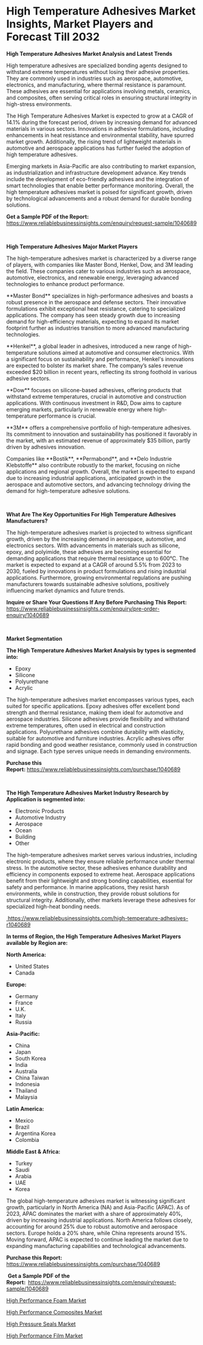 <p><h1>High Temperature Adhesives Market Insights, Market Players and Forecast Till 2032</h1></p><p><strong>High Temperature Adhesives Market Analysis and Latest Trends</strong></p>
<p><p>High temperature adhesives are specialized bonding agents designed to withstand extreme temperatures without losing their adhesive properties. They are commonly used in industries such as aerospace, automotive, electronics, and manufacturing, where thermal resistance is paramount. These adhesives are essential for applications involving metals, ceramics, and composites, often serving critical roles in ensuring structural integrity in high-stress environments.</p><p>The High Temperature Adhesives Market is expected to grow at a CAGR of 14.1% during the forecast period, driven by increasing demand for advanced materials in various sectors. Innovations in adhesive formulations, including enhancements in heat resistance and environmental stability, have spurred market growth. Additionally, the rising trend of lightweight materials in automotive and aerospace applications has further fueled the adoption of high temperature adhesives.</p><p>Emerging markets in Asia-Pacific are also contributing to market expansion, as industrialization and infrastructure development advance. Key trends include the development of eco-friendly adhesives and the integration of smart technologies that enable better performance monitoring. Overall, the high temperature adhesives market is poised for significant growth, driven by technological advancements and a robust demand for durable bonding solutions.</p></p>
<p><strong>Get a Sample PDF of the Report:&nbsp;</strong> <a href="https://www.reliablebusinessinsights.com/enquiry/request-sample/1040689?utm_campaign=84&utm_medium=2&utm_source=Github&utm_content=ia&utm_term=31012025&utm_id=high-temperature-adhesives">https://www.reliablebusinessinsights.com/enquiry/request-sample/1040689</a></p>
<p>&nbsp;</p>
<p><strong>High Temperature Adhesives Major Market Players</strong></p>
<p><p>The high-temperature adhesives market is characterized by a diverse range of players, with companies like Master Bond, Henkel, Dow, and 3M leading the field. These companies cater to various industries such as aerospace, automotive, electronics, and renewable energy, leveraging advanced technologies to enhance product performance.</p><p>**Master Bond** specializes in high-performance adhesives and boasts a robust presence in the aerospace and defense sectors. Their innovative formulations exhibit exceptional heat resistance, catering to specialized applications. The company has seen steady growth due to increasing demand for high-efficiency materials, expecting to expand its market footprint further as industries transition to more advanced manufacturing technologies.</p><p>**Henkel**, a global leader in adhesives, introduced a new range of high-temperature solutions aimed at automotive and consumer electronics. With a significant focus on sustainability and performance, Henkel's innovations are expected to bolster its market share. The company’s sales revenue exceeded $20 billion in recent years, reflecting its strong foothold in various adhesive sectors.</p><p>**Dow** focuses on silicone-based adhesives, offering products that withstand extreme temperatures, crucial in automotive and construction applications. With continuous investment in R&D, Dow aims to capture emerging markets, particularly in renewable energy where high-temperature performance is crucial.</p><p>**3M** offers a comprehensive portfolio of high-temperature adhesives. Its commitment to innovation and sustainability has positioned it favorably in the market, with an estimated revenue of approximately $35 billion, partly driven by adhesives innovation.</p><p>Companies like **Bostik**, **Permabond**, and **Delo Industrie Klebstoffe** also contribute robustly to the market, focusing on niche applications and regional growth. Overall, the market is expected to expand due to increasing industrial applications, anticipated growth in the aerospace and automotive sectors, and advancing technology driving the demand for high-temperature adhesive solutions.</p></p>
<p>&nbsp;</p>
<p><strong>What Are The Key Opportunities For High Temperature Adhesives Manufacturers?</strong></p>
<p><p>The high-temperature adhesives market is projected to witness significant growth, driven by the increasing demand in aerospace, automotive, and electronics sectors. With advancements in materials such as silicone, epoxy, and polyimide, these adhesives are becoming essential for demanding applications that require thermal resistance up to 600°C. The market is expected to expand at a CAGR of around 5.5% from 2023 to 2030, fueled by innovations in product formulations and rising industrial applications. Furthermore, growing environmental regulations are pushing manufacturers towards sustainable adhesive solutions, positively influencing market dynamics and future trends.</p></p>
<p><strong>Inquire or Share Your Questions If Any Before Purchasing This Report:</strong> <a href="https://www.reliablebusinessinsights.com/enquiry/pre-order-enquiry/1040689?utm_campaign=84&utm_medium=2&utm_source=Github&utm_content=ia&utm_term=31012025&utm_id=high-temperature-adhesives">https://www.reliablebusinessinsights.com/enquiry/pre-order-enquiry/1040689</a></p>
<p>&nbsp;</p>
<p><strong>Market Segmentation</strong></p>
<p><strong>The High Temperature Adhesives Market Analysis by types is segmented into:</strong></p>
<p><ul><li>Epoxy</li><li>Silicone</li><li>Polyurethane</li><li>Acrylic</li></ul></p>
<p><p>The high-temperature adhesives market encompasses various types, each suited for specific applications. Epoxy adhesives offer excellent bond strength and thermal resistance, making them ideal for automotive and aerospace industries. Silicone adhesives provide flexibility and withstand extreme temperatures, often used in electrical and construction applications. Polyurethane adhesives combine durability with elasticity, suitable for automotive and furniture industries. Acrylic adhesives offer rapid bonding and good weather resistance, commonly used in construction and signage. Each type serves unique needs in demanding environments.</p></p>
<p><strong>Purchase this Report:&nbsp;</strong><a href="https://www.reliablebusinessinsights.com/purchase/1040689?utm_campaign=84&utm_medium=2&utm_source=Github&utm_content=ia&utm_term=31012025&utm_id=high-temperature-adhesives">https://www.reliablebusinessinsights.com/purchase/1040689</a></p>
<p>&nbsp;</p>
<p><strong>The High Temperature Adhesives Market Industry Research by Application is segmented into:</strong></p>
<p><ul><li>Electronic Products</li><li>Automotive Industry</li><li>Aerospace</li><li>Ocean</li><li>Building</li><li>Other</li></ul></p>
<p><p>The high-temperature adhesives market serves various industries, including electronic products, where they ensure reliable performance under thermal stress. In the automotive sector, these adhesives enhance durability and efficiency in components exposed to extreme heat. Aerospace applications benefit from their lightweight and strong bonding capabilities, essential for safety and performance. In marine applications, they resist harsh environments, while in construction, they provide robust solutions for structural integrity. Additionally, other markets leverage these adhesives for specialized high-heat bonding needs.</p></p>
<p><a href="https://www.reliablebusinessinsights.com/high-temperature-adhesives-r1040689?utm_campaign=84&utm_medium=2&utm_source=Github&utm_content=ia&utm_term=31012025&utm_id=high-temperature-adhesives">&nbsp;https://www.reliablebusinessinsights.com/high-temperature-adhesives-r1040689</a></p>
<p><strong>In terms of Region, the High Temperature Adhesives Market Players available by Region are:</strong></p>
<p>
    <p> <strong> North America: </strong>
        <ul>
            <li>United States</li>
            <li>Canada</li>
        </ul>
        </p> 
    <p> <strong> Europe: </strong>
        <ul>
            <li>Germany</li>
            <li>France</li>
            <li>U.K.</li>
            <li>Italy</li>
            <li>Russia</li>
        </ul>
        </p> 
    <p> <strong> Asia-Pacific: </strong>
        <ul>
            <li>China</li>
            <li>Japan</li>
            <li>South Korea</li>
            <li>India</li>
            <li>Australia</li>
            <li>China Taiwan</li>
            <li>Indonesia</li>
            <li>Thailand</li>
            <li>Malaysia</li>
        </ul>
        </p> 
    <p> <strong> Latin America: </strong>
        <ul>
            <li>Mexico</li>
            <li>Brazil</li>
            <li>Argentina Korea</li>
            <li>Colombia</li>
        </ul>
        </p> 
    <p> <strong> Middle East & Africa: </strong>
        <ul>
            <li>Turkey</li>
            <li>Saudi</li>
            <li>Arabia</li>
            <li>UAE</li>
            <li>Korea</li>
        </ul>
    </p>
    </p>
<p><p>The global high-temperature adhesives market is witnessing significant growth, particularly in North America (NA) and Asia-Pacific (APAC). As of 2023, APAC dominates the market with a share of approximately 40%, driven by increasing industrial applications. North America follows closely, accounting for around 25% due to robust automotive and aerospace sectors. Europe holds a 20% share, while China represents around 15%. Moving forward, APAC is expected to continue leading the market due to expanding manufacturing capabilities and technological advancements.</p></p>
<p><strong>Purchase this Report: </strong><a href="https://www.reliablebusinessinsights.com/purchase/1040689?utm_campaign=84&utm_medium=2&utm_source=Github&utm_content=ia&utm_term=31012025&utm_id=high-temperature-adhesives">https://www.reliablebusinessinsights.com/purchase/1040689</a></p>
<p>&nbsp;<strong>Get a Sample PDF of the Report:&nbsp;&nbsp;</strong><a href="https://www.reliablebusinessinsights.com/enquiry/request-sample/1040689?utm_campaign=84&utm_medium=2&utm_source=Github&utm_content=ia&utm_term=31012025&utm_id=high-temperature-adhesives">https://www.reliablebusinessinsights.com/enquiry/request-sample/1040689</a></p>
<p><strong></strong></p>
<p><p><a href="https://github.com/genayziben/Market-Research-Report-List-1/blob/main/high-performance-foam-market.md?utm_campaign=84&utm_medium=2&utm_source=Github&utm_content=ia&utm_term=31012025&utm_id=high-temperature-adhesives">High Performance Foam Market</a></p><p><a href="https://github.com/meuskocov/Market-Research-Report-List-1/blob/main/high-performance-composites-market.md?utm_campaign=84&utm_medium=2&utm_source=Github&utm_content=ia&utm_term=31012025&utm_id=high-temperature-adhesives">High Performance Composites Market</a></p><p><a href="https://github.com/beroxiluwaya/Market-Research-Report-List-1/blob/main/high-pressure-seals-market.md?utm_campaign=84&utm_medium=2&utm_source=Github&utm_content=ia&utm_term=31012025&utm_id=high-temperature-adhesives">High Pressure Seals Market</a></p><p><a href="https://github.com/binnazcassam/Market-Research-Report-List-1/blob/main/high-performance-film-market.md?utm_campaign=84&utm_medium=2&utm_source=Github&utm_content=ia&utm_term=31012025&utm_id=high-temperature-adhesives">High Performance Film Market</a></p></p>